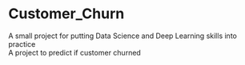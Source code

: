 # Customer_Churn
A small project for putting Data Science and Deep Learning skills into practice
<br>
A project to predict if customer churned
